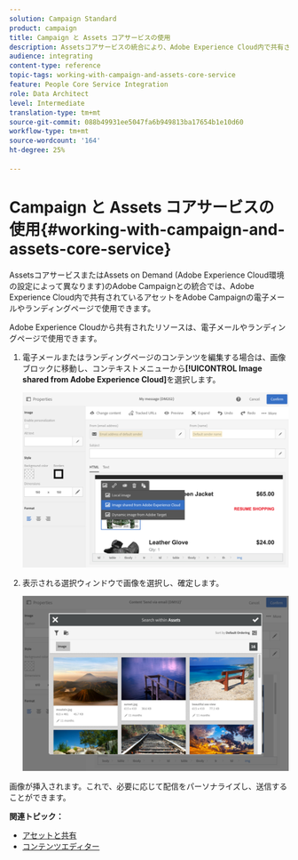 ```yaml
---
solution: Campaign Standard
product: campaign
title: Campaign と Assets コアサービスの使用
description: Assetsコアサービスの統合により、Adobe Experience Cloud内で共有されるリソースをAdobe Campaignのメッセージやランディングページで使用できます。
audience: integrating
content-type: reference
topic-tags: working-with-campaign-and-assets-core-service
feature: People Core Service Integration
role: Data Architect
level: Intermediate
translation-type: tm+mt
source-git-commit: 088b49931ee5047fa6b949813ba17654b1e10d60
workflow-type: tm+mt
source-wordcount: '164'
ht-degree: 25%

---
```



# Campaign と Assets コアサービスの使用{#working-with-campaign-and-assets-core-service}

AssetsコアサービスまたはAssets on Demand (Adobe Experience Cloud環境の設定によって異なります)のAdobe Campaignとの統合では、Adobe Experience Cloud内で共有されているアセットをAdobe Campaignの電子メールやランディングページで使用できます。

Adobe Experience Cloudから共有されたリソースは、電子メールやランディングページで使用できます。

1. 電子メールまたはランディングページのコンテンツを編集する場合は、画像ブロックに移動し、コンテキストメニューから&#x200B;**[!UICONTROL Image shared from Adobe Experience Cloud]**&#x200B;を選択します。

   ![](assets/dam_insert_image_dce.png)

1. 表示される選択ウィンドウで画像を選択し、確定します。

   ![](assets/dam_shared_image_selection.png)

画像が挿入されます。これで、必要に応じて配信をパーソナライズし、送信することができます。

**関連トピック：**

* [アセットと共有](https://docs.adobe.com/content/help/ja-JP/core-services/interface/assets/experience-cloud-assets.html)
* [コンテンツエディター](../../designing/using/personalization.md#example-email-personalization)


